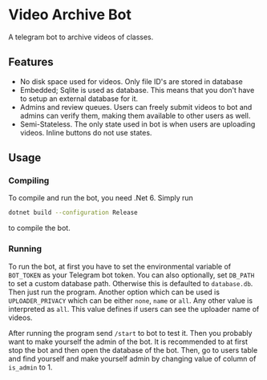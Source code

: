 # Video Archive Bot

A telegram bot to archive videos of classes.

## Features

* No disk space used for videos. Only file ID's are stored in database
* Embedded; Sqlite is used as database. This means that you don't have to setup an external database for it.
* Admins and review queues. Users can freely submit videos to bot and admins can verify them, making them available to
  other users as well.
* Semi-Stateless. The only state used in bot is when users are uploading videos. Inline buttons do not use states.

## Usage

### Compiling

To compile and run the bot, you need .Net 6. Simply run

```bash
dotnet build --configuration Release
```

to compile the bot.

### Running

To run the bot, at first you have to set the environmental variable of `BOT_TOKEN` as your Telegram bot token. You can
also optionally, set `DB_PATH` to set a custom database path. Otherwise this is defaulted to `database.db`. Then just
run the program. Another option which can be used is `UPLOADER_PRIVACY` which can be either `none`, `name` or `all`. Any
other value is interpreted as `all`. This value defines if users can see the uploader name of videos.

After running the program send `/start` to bot to test it. Then you probably want to make yourself the admin of the bot.
It is recommended to at first stop the bot and then open the database of the bot. Then, go to users table and find
yourself and make yourself admin by changing value of column of `is_admin` to 1.
